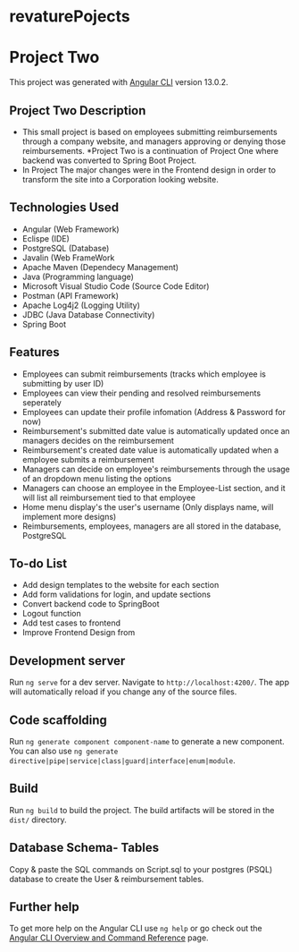 # revaturePojects
# Project Two

This project was generated with [Angular CLI](https://github.com/angular/angular-cli) version 13.0.2.

## Project Two  Description

* This small project is based on employees submitting reimbursements through a company website, and managers approving or denying those reimbursements.
*Project Two is a continuation of Project One where backend  was converted to Spring Boot Project. 
* In Project The major changes were in the Frontend design in order  to transform the site into a Corporation looking website. 

## Technologies Used
  * Angular (Web Framework)
  * Eclispe (IDE)
  * PostgreSQL (Database)
  * Javalin (Web FrameWork
  * Apache Maven (Dependecy Management)
  * Java (Programming language)
  * Microsoft Visual Studio Code (Source Code Editor)
  * Postman (API Framework)
  * Apache Log4j2 (Logging Utility)
  * JDBC (Java Database Connectivity)
  * Spring Boot
  
## Features
  * Employees can submit reimbursements (tracks which employee is submitting by user ID)
  * Employees can view their pending and resolved reimbursements seperately
  * Employees can update their profile infomation (Address & Password for now)
  * Reimbursement's submitted date value is automatically updated once an managers decides on the reimbursement
  * Reimbursement's created date value is automatically updated when a employee submits a reimbursement
  * Managers can decide on employee's reimbursements through the usage of an dropdown menu listing the options
  * Managers can choose an employee in the Employee-List section, and it will list all reimbursement tied to that employee
  * Home menu display's the user's username (Only displays name, will implement more designs)
  * Reimbursements, employees, managers are all stored in the database, PostgreSQL
  
## To-do List
  * Add design templates to the website for each section
  * Add form validations for login, and update sections
  * Convert backend code to SpringBoot
  * Logout function
  * Add test cases to frontend
  * Improve Frontend Design from 
## Development server

Run `ng serve` for a dev server. Navigate to `http://localhost:4200/`. The app will automatically reload if you change any of the source files.

## Code scaffolding

Run `ng generate component component-name` to generate a new component. You can also use `ng generate directive|pipe|service|class|guard|interface|enum|module`.

## Build

Run `ng build` to build the project. The build artifacts will be stored in the `dist/` directory.
##  Database Schema- Tables 
Copy & paste the SQL commands on Script.sql to your postgres (PSQL) database to create the User & reimbursement tables.

## Further help

To get more help on the Angular CLI use `ng help` or go check out the [Angular CLI Overview and Command Reference](https://angular.io/cli) page.
